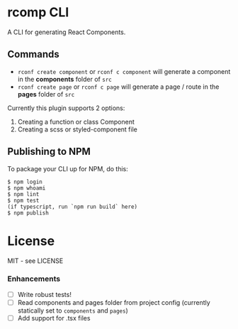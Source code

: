 # rcomp CLI

A CLI for generating React Components.

## Commands

- `rconf create component` or `rconf c component` will generate a component in the **components** folder of `src`
- `rconf create page` or `rconf c page` will generate a page / route in the **pages** folder of `src`

Currently this plugin supports 2 options:
1. Creating a function or class Component
2. Creating a scss or styled-component file

## Publishing to NPM

To package your CLI up for NPM, do this:

```shell
$ npm login
$ npm whoami
$ npm lint
$ npm test
(if typescript, run `npm run build` here)
$ npm publish
```

# License

MIT - see LICENSE

### Enhancements

- [ ] Write robust tests!
- [ ] Read components and pages folder from project config (currently statically set to `components` and `pages`)
- [ ] Add support for .tsx files
